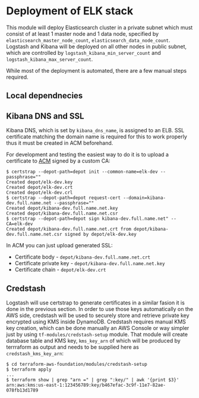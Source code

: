 # Deployment of ELK stack

This module will deploy Elasticsearch cluster in a private subnet which must
consist of at least 1 master node and 1 data node, specified by
`elasticsearch_master_node_count`, `elasticsearch_data_node_count`. Logstash and
Kibana will be deployed on all other nodes in public subnet, which are controlled by
`logstash_kibana_min_server_count` and `logstash_kibana_max_server_count`.

While most of the deployment is automated, there are a few manual steps required.

## Local dependnecies



## Kibana DNS and SSL

Kibana DNS, which is set by `kibana_dns_name`, is assigned to an ELB. SSL
certificate matching the domain name is required for this to work properly thus
it must be created in ACM beforehand.

For development and testing the easiest way to do it is to upload a certificate
to [ACM](https://console.aws.amazon.com/acm/home) signed by a custom CA:

```shell
$ certstrap --depot-path=depot init --common-name=elk-dev --passphrase=""
Created depot/elk-dev.key
Created depot/elk-dev.crt
Created depot/elk-dev.crl
$ certstrap --depot-path=depot request-cert --domain=kibana-dev.full.name.net --passphrase=""
Created depot/kibana-dev.full.name.net.key
Created depot/kibana-dev.full.name.net.csr
$ certstrap --depot-path=depot sign kibana-dev.full.name.net" --CA=elk-dev
Created depot/kibana-dev.full.name.net.crt from depot/kibana-dev.full.name.net.csr signed by depot/elk-dev.key
```

In ACM you can just upload generated SSL:
* Certificate body - `depot/kibana-dev.full.name.net.crt`
* Certificate private key - `depot/kibana-dev.full.name.net.key`
* Certificate chain - `depot/elk-dev.crt`


## Credstash

Logstash will use certstrap to generate certificates in a similar fasion it is
done in the previous section. In order to use those keys automatically on the
AWS side, credstash will be used to securely store and retrieve private key
encrypted using KMS inside DynamoDB. Credstash requires manual KMS key creation,
which can be done manually an AWS Console or way simpler just by using
`tf-modules/credstash-setup` module. That module will create database table and
KMS key, `kms_key_arn` of which will be produced by terrraform as output and
needs to be supplied here as `credstash_kms_key_arn`:

```shell
$ cd terraform-aws-foundation/modules/credstash-setup
$ terraform apply
...
$ terraform show | grep "arn =" | grep ":key/" | awk '{print $3}'
arn:aws:kms:us-east-1:123456789:key/b467efac-3c9f-11e7-82ae-078fb13d1789
```
